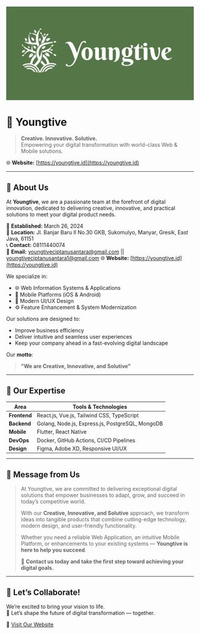 <p align="center">
  <img src="banner.jpg" alt="Youngtive Banner" />
</p>

# 🚀 Youngtive

> **Creative. Innovative. Solutive.**  
Empowering your digital transformation with world-class Web & Mobile solutions.

🌐 **Website:** [https://youngtive.id](https://youngtive.id)

---

## 🧠 About Us

At **Youngtive**, we are a passionate team at the forefront of digital innovation, dedicated to delivering creative, innovative, and practical solutions to meet your digital product needs.

📅 **Established:** March 26, 2024  
📍 **Location:** Jl. Banjar Baru II No.30 GKB, Sukomulyo, Manyar, Gresik, East Java, 61151  
📞 **Contact:** 08111440074  
📧 **Email:** youngtiveciptanusantara@gmail.com || youngtiveciptanusantara1@gmail.com
🌐 **Website:** [https://youngtive.id](https://youngtive.id)

We specialize in:

- 🌐 Web Information Systems & Applications  
- 📱 Mobile Platforms (iOS & Android)  
- 🎨 Modern UI/UX Design  
- ⚙️ Feature Enhancement & System Modernization

Our solutions are designed to:
- Improve business efficiency  
- Deliver intuitive and seamless user experiences  
- Keep your company ahead in a fast-evolving digital landscape

Our **motto**:  
> **"We are Creative, Innovative, and Solutive"**

---

## 💼 Our Expertise

| Area                  | Tools & Technologies                                          |
|-----------------------|---------------------------------------------------------------|
| **Frontend**          | React.js, Vue.js, Tailwind CSS, TypeScript                   |
| **Backend**           | Golang, Node.js, Express.js, PostgreSQL, MongoDB             |
| **Mobile**            | Flutter, React Native                                        |
| **DevOps**            | Docker, GitHub Actions, CI/CD Pipelines                      |
| **Design**            | Figma, Adobe XD, Responsive UI/UX                            |

---

## 💬 Message from Us

> At Youngtive, we are committed to delivering exceptional digital solutions that empower businesses to adapt, grow, and succeed in today’s competitive world.  
>
> With our **Creative, Innovative, and Solutive** approach, we transform ideas into tangible products that combine cutting-edge technology, modern design, and user-friendly functionality.  
>
> Whether you need a reliable Web Application, an intuitive Mobile Platform, or enhancements to your existing systems — **Youngtive is here to help you succeed**.  
>
> 📨 **Contact us today and take the first step toward achieving your digital goals.**

---

## 🤝 Let’s Collaborate!

We’re excited to bring your vision to life.  
🌟 Let’s shape the future of digital transformation — together.

🔗 [Visit Our Website](https://youngtive.id)
